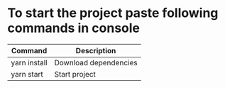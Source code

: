# To start the project paste following commands in console

| Command      | Description                      |
| ------------ | -------------------------------- |
| yarn install | Download dependencies            |
| yarn start   | Start project                    |
